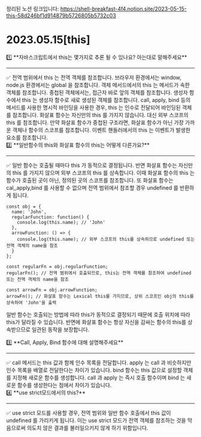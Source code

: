 정리된 노션 링크입니다:
https://shell-breakfast-4f4.notion.site/2023-05-15-this-58d246bf1d914879b5726805b5732c03

# 2023.05.15[this]

<aside>
1️⃣ **자바스크립트에서 this는 몇가지로 추론 될 수 있나요? 아는대로 말해주세요**

---

</aside>

<aside>
✅ 전역 범위에서 this 는 전역 객체를 참조합니다. 브라우저 환경에서는 window, node.js 환경에서는 global 을 참조합니다. 객체 메서드에서의 this 는 메서드가 속한 객체를 참조합니다. 중첩된 객체에서는, 접근자 바로 앞의 객체를 참조합니다. 생성자 함수에서 this 는 생성자 함수로 새로 생성된 객체를 참조합니다. call, apply, bind 등의 메서드를 사용한 명시적 바인딩을 사용한 경우, this 는 인수로 전달되어 바인딩된 객체를 참조합니다. 화살표 함수는 자신만의 this 를 가지지 않습니다. 대신 외부 스코프의 this 를 참조합니다. 만약 화살표 함수가 중첩된 구조라면, 화살표 함수가 아닌 가장 가까운 객체나 함수의 스코프를 참조합니다. 이벤트 핸들러에서의 this 는 이벤트가 발생한 요소를 참조합니다.

</aside>

<aside>
2️⃣ **일반함수의 this와 화살표 함수의 this는 어떻게 다른가요?**

---

</aside>

<aside>
✅ 일반 함수는 호출될 때마다 this 가 동적으로 결정됩니다. 반면 화살표 함수는 자신만의 this 를 가지지 않으며 외부 스코프의 this 를 상속합니다. 이때 화살표 함수의 this 는 함수가 호출된 곳이 아닌, 정의된 곳의 스코프를 참조합니다. 또 화살표 함수는 cal,,apply,bind 를 사용할 수 없으며 전역 범위에서 참조할 경우 undefined 를 반환하게 됩니다.

```
const obj = {
  name: 'John',
  regularFunction: function() {
    console.log(this.name); // 'John'
  },
  arrowFunction: () => {
    console.log(this.name); // 외부 스코프의 this를 상속하므로 undefined 또는 전역 객체의 name을 참조
  }
};

const regularFn = obj.regularFunction;
regularFn(); // 전역 범위에서 호출되므로, this는 전역 객체를 참조하여 undefined 또는 전역 객체의 name을 참조

const arrowFn = obj.arrowFunction;
arrowFn(); // 화살표 함수는 Lexical this를 가지므로, 상위 스코프인 obj의 this를 상속하여 'John'을 출력
```

일반 함수는 호출되는 방법에 따라 this가 동적으로 결정되기 때문에 호출 위치에 따라 this가 달라질 수 있습니다. 반면에 화살표 함수는 항상 자신을 감싸는 함수의 this를 상속받으므로 일관된 동작을 보장합니다.

</aside>

<aside>
3️⃣ **Call, Apply, Bind 함수에 대해 설명해주세요**

---

</aside>

<aside>
✅ call 메서드는 this 값과 함께 인수 목록을 전달합니다. apply 는 call 과 비슷하지만 인수 목록을 배열로 전달한다는 차이가 있습니다. bind 함수는 this 값으로 설정할 객체를 지정해 새로운 함수를 생성합니다. call 과 apply 는 즉시 호출 함수이며 bind 는 새로운 함수를 생성한다는 점에서 차이가 있습니다.

</aside>

<aside>
4️⃣ **use strict모드에서의 this?**

---

</aside>

<aside>
✅ use strict 모드를 사용할 경우, 전역 범위와 일반 함수 호출에서 this 값이 undefined 를 가리키게 됩니다. 이는 use strict 모드가 전역 객체를 참조하는 것을 막음으로써 의도치 않은 결과를 불러일으키지 않게 하기 위함입니다.

</aside>